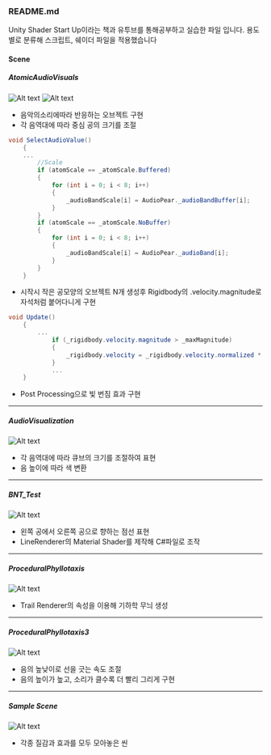 ### README.md

Unity Shader Start Up이라는 책과 유투브를 통해공부하고 실습한 파일 입니다.
용도별로 분류해 스크립트, 쉐이더 파일을 적용했습니다

#### Scene

##### AtomicAudioVisuals
![Alt text](https://postfiles.pstatic.net/MjAxOTEyMDRfNzUg/MDAxNTc1NDAyNzY1NTE0.eSz7IcQJKa0xDxOdGp0DdJLBPa95RLcnyEgE9S7Jj6Ug.y40CGL7gCPZP58-eYQyRsabf8BZt1BQauAxTBIadwfog.PNG.whdals410/UnityShader_Scene_AtomicAudioVisual_1.png?type=w773)
![Alt text](https://postfiles.pstatic.net/MjAxOTEyMDRfMjM0/MDAxNTc1NDAyNzY1NTE3.VfzdyKC7QVOpHTDhAErMM-Mhk2mnyqaTE8gYyR84BNwg.Qf6zTLsNqdyKR28ydMxgHurTst7RhDvRcyYFmilNfzsg.PNG.whdals410/UnityShader_Scene_AtomicAudioVisual_2.png?type=w773)

+ 음악의소리에따라 반응하는 오브젝트 구현
+ 각 음역대에 따라 중심 공의 크기를 조절

``` csharp
void SelectAudioValue()
    {
	...
        //Scale
        if (atomScale == _atomScale.Buffered)
        {
            for (int i = 0; i < 8; i++)
            {
                _audioBandScale[i] = AudioPear._audioBandBuffer[i];
            }
        }
        if (atomScale == _atomScale.NoBuffer)
        {
            for (int i = 0; i < 8; i++)
            {
                _audioBandScale[i] = AudioPear._audioBand[i];
            }
        }
    }
```
+ 시작시 작은 공모양의 오브젝트 N개 생성후 Rigidbody의 .velocity.magnitude로 자석처럼 붙어다니게 구현

```csharp
void Update()
    {
       	...
            if (_rigidbody.velocity.magnitude > _maxMagnitude)
            {
                _rigidbody.velocity = _rigidbody.velocity.normalized * _maxMagnitude;
            }
        	...
    }
```

+ Post Processing으로 빛 번짐 효과 구현
***

##### AudioVisualization 
![Alt text](https://postfiles.pstatic.net/MjAxOTEyMDRfOTQg/MDAxNTc1NDAyNzY1NjMy.JrM0ejepteE7aiKWcuolttBc-HF1ifkJp6zhiQaM_OMg.WaaESsJRqmKNnuhepg91bvAxAbVXIzhyxbiwZghWwksg.PNG.whdals410/UnityShader_Scene_AudioVisualization_1.png?type=w773)

+ 각 음역대에 따라 큐브의 크기를 조절하여 표현
+ 음 높이에 따라 색 변환
***

##### BNT_Test
![Alt text](https://postfiles.pstatic.net/MjAxOTEyMDRfMjk5/MDAxNTc1NDAyNzY1NTMy.I7PGTm8QwU8y3a4yQFL_KrxuFWcqxsluHCbTiuNGxY0g.1plsBP0JZ4iXnPXhotx3x7PEnzIClX_7DK4yngXm3-Ig.PNG.whdals410/UnityShader_Scene_BNT_Test.png?type=w773)

+ 왼쪽 공에서 오른쪽 공으로 향하는 점선 표현
+ LineRenderer의 Material Shader를 제작해 C#파일로 조작
***

##### ProceduralPhyllotaxis
![Alt text](https://postfiles.pstatic.net/MjAxOTEyMDRfNjYg/MDAxNTc1NDAyNzY1NTY4.CF76lgmtqwhoDRq99HxmKRRzC2sfnpz92uh9XANSKI4g.JoJGea_Fr8KuAAMCQDkgsFt6OX0g5yNeoyOhbRaXcHkg.PNG.whdals410/UnityShader_Scene_ProceduralPhyllotaxis.png?type=w773)
+ Trail Renderer의 속성을 이용해 기하학 무늬 생성
***

##### ProceduralPhyllotaxis3
![Alt text](https://postfiles.pstatic.net/MjAxOTEyMDRfMTE2/MDAxNTc1NDAyNzY1Njc0.Df9y40a8tRFXat803XB4aMGBgID1GR0Drd4UcMQq9Bog.j_-Kc9IXa9ZyJzZ_W8H5EcEZzB0sEP-hWD5UFV5ORkYg.PNG.whdals410/UnityShader_Scene_ProceduralPhyllotaxis3.png?type=w773)
+ 음의 높낮이로 선을 긋는 속도 조절
+ 음의 높이가 높고, 소리가 클수록 더 빨리 그리게 구현
***

##### Sample Scene
![Alt text](https://postfiles.pstatic.net/MjAxOTEyMDRfMjI1/MDAxNTc1NDAyNzY1NzMy.cpejjaGtg8lnHoXJ0T889G50kviyMGthurFTSD5WZZ4g.nQLMl9TKcIJGAPyyHpnqol2x4vNSZd27Dolkg08jwRAg.PNG.whdals410/UnityShader_Scene_SampleScene.png?type=w773)
+ 각종 질감과 효과를 모두 모아놓은 씬
